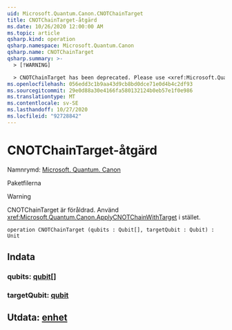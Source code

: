 ```yaml
---
uid: Microsoft.Quantum.Canon.CNOTChainTarget
title: CNOTChainTarget-åtgärd
ms.date: 10/26/2020 12:00:00 AM
ms.topic: article
qsharp.kind: operation
qsharp.namespace: Microsoft.Quantum.Canon
qsharp.name: CNOTChainTarget
qsharp.summary: >-
  > [!WARNING]

  > CNOTChainTarget has been deprecated. Please use <xref:Microsoft.Quantum.Canon.ApplyCNOTChainWithTarget> instead.
ms.openlocfilehash: 056edd3c1b9aa43d9cb8bd0dce71e0d4b4c2df93
ms.sourcegitcommit: 29e0d88a30e4166fa580132124b0eb57e1f0e986
ms.translationtype: MT
ms.contentlocale: sv-SE
ms.lasthandoff: 10/27/2020
ms.locfileid: "92728842"
---
```

# <a name="cnotchaintarget-operation"></a>CNOTChainTarget-åtgärd

Namnrymd: [Microsoft. Quantum. Canon](xref:Microsoft.Quantum.Canon)

Paketfilerna [](https://nuget.org/packages/)


> [!WARNING]
> CNOTChainTarget är föråldrad. Använd <xref:Microsoft.Quantum.Canon.ApplyCNOTChainWithTarget> i stället.



```qsharp
operation CNOTChainTarget (qubits : Qubit[], targetQubit : Qubit) : Unit
```


## <a name="input"></a>Indata

### <a name="qubits--qubit"></a>qubits: [qubit](xref:microsoft.quantum.lang-ref.qubit)[]




### <a name="targetqubit--qubit"></a>targetQubit: [qubit](xref:microsoft.quantum.lang-ref.qubit)





## <a name="output--unit"></a>Utdata: [enhet](xref:microsoft.quantum.lang-ref.unit)

